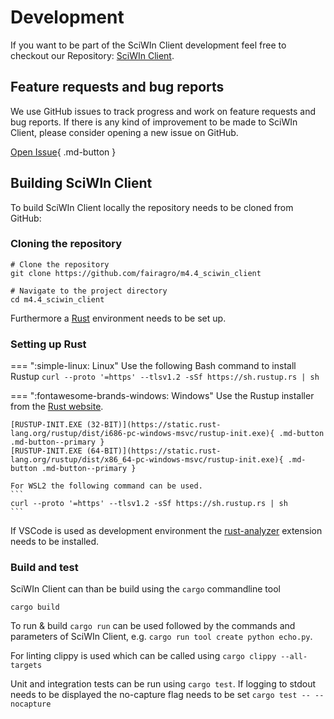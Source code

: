 # Development
If you want to be part of the SciWIn Client development feel free to checkout our Repository: [SciWIn Client](https://github.com/fairagro/m4.4_sciwin_client).

## Feature requests and bug reports
We use GitHub issues to track progress and work on feature requests and bug reports. If there is any kind of improvement to be made to SciWIn Client, please consider opening a new issue on GitHub.

[Open Issue](https://github.com/fairagro/m4.4_sciwin_client/issues/new){ .md-button }

## Building SciWIn Client
To build SciWIn Client locally the repository needs to be cloned from GitHub:

### Cloning the repository
```
# Clone the repository
git clone https://github.com/fairagro/m4.4_sciwin_client

# Navigate to the project directory
cd m4.4_sciwin_client
```
Furthermore a [Rust](https://www.rust-lang.org/) environment needs to be set up.

### Setting up Rust
=== ":simple-linux: Linux"
    Use the following Bash command to install Rustup
    ```
    curl --proto '=https' --tlsv1.2 -sSf https://sh.rustup.rs | sh
    ```

=== ":fontawesome-brands-windows: Windows"
    Use the Rustup installer from the [Rust website](https://www.rust-lang.org/tools/install).

    [RUSTUP-INIT.EXE (32-BIT)](https://static.rust-lang.org/rustup/dist/i686-pc-windows-msvc/rustup-init.exe){ .md-button .md-button--primary }
    [RUSTUP-INIT.EXE (64-BIT)](https://static.rust-lang.org/rustup/dist/x86_64-pc-windows-msvc/rustup-init.exe){ .md-button .md-button--primary }

    For WSL2 the following command can be used.
    ```
    curl --proto '=https' --tlsv1.2 -sSf https://sh.rustup.rs | sh
    ```

If VSCode is used as development environment the [rust-analyzer](https://code.visualstudio.com/docs/languages/rust) extension needs to be installed.

### Build and test

SciWIn Client can than be build using the  `cargo` commandline tool
```
cargo build
```

To run & build `cargo run` can be used followed by the commands and parameters of SciWIn Client, e.g. `cargo run tool create python echo.py`.

For linting clippy is used which can be called using `cargo clippy --all-targets`

Unit and integration tests can be run using `cargo test`. If logging to stdout needs to be displayed the no-capture flag needs to be set `cargo test -- --nocapture`